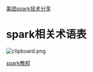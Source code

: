 [美团spark技术分享](https://segmentfault.com/a/1190000016352856)

# spark相关术语表

![clipboard.png](https://piggo-picture.oss-cn-hangzhou.aliyuncs.com/image/bVbgMhS.png)

[spark教程](https://www.dataneb.com/spark-scala-tutorial)

